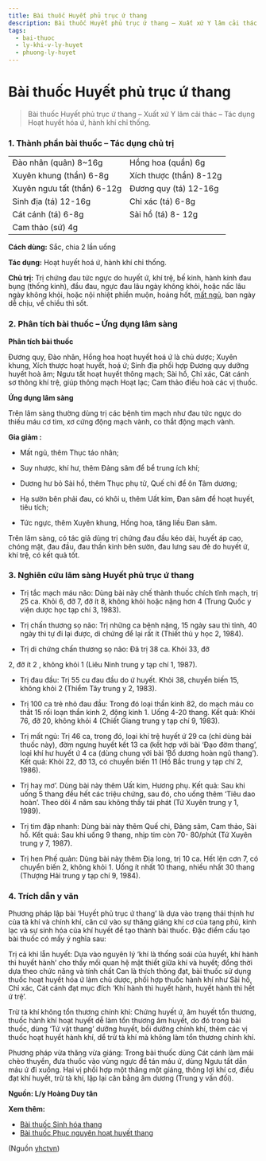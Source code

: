 ```yaml
---
title: Bài thuốc Huyết phủ trục ứ thang
description: Bài thuốc Huyết phủ trục ứ thang – Xuất xứ Y lâm cải thác – Tác dụng Hoạt huyết hóa ứ, hành khí chỉ thống.
tags:
  - bai-thuoc
  - ly-khi-v-ly-huyet
  - phuong-ly-huyet
---
```


# Bài thuốc Huyết phủ trục ứ thang 

> Bài thuốc Huyết phủ trục ứ thang – Xuất xứ Y lâm cải thác – Tác dụng Hoạt huyết hóa ứ, hành khí chỉ thống.

### 1. Thành phần bài thuốc – Tác dụng chủ trị

|  |  |
| --- | --- |
| Đào nhân (quân) 8~16g | Hồng hoa (quẩn) 6g |
| Xuyên khung (thần) 6-8g | Xích thược (thần) 8-12g |
| Xuyên ngưu tất (thần) 6-12g | Đương quy (tá) 12-16g |
| Sinh địa (tá) 12-16g | Chỉ xác (tá) 6-8g |
| Cát cánh (tá) 6-8g | Sài hồ (tá) 8- 12g |
| Cam thảo (sứ) 4g |  |

**Cách dùng:** Sắc, chia 2 lần uống

**Tác dụng:** Hoạt huyết hoá ứ, hành khí chỉ thống. 

**Chủ trị:** Trị chứng đau tức ngực do huyết ứ, khí trệ, bế kinh, hành kinh đau bụng (thống kinh), đầu đau, ngực đau lâu ngày không khỏi, hoặc nấc lâu ngày không khỏi, hoặc nội nhiệt phiền muộn, hoảng hốt, [mất ngủ](/yhctvn/chung-mat-ngu-theo-dong-y), ban ngày dễ chịu, về chiều thì sốt.

### 2. Phân tích bài thuốc – Ứng dụng lâm sàng

**Phân tích bài thuốc**

Đương quy, Đào nhân, Hồng hoa hoạt huyết hoá ứ là chủ dược; Xuyên khung, Xích thược hoạt huyết, hoá ứ; Sinh địa phối hợp Đương quy dưỡng huyết hoà âm; Ngưu tất hoạt huyết thông mạch; Sài hồ, Chỉ xác, Cát cánh sơ thông khí trệ, giúp thông mạch Hoạt lạc; Cam thảo điều hoà các vị thuốc.

**Ứng dụng lâm sàng** 

Trên lâm sàng thường dùng trị các bệnh tim mạch như đau tức ngực do thiếu máu cơ tim, xơ cứng động mạch vành, co thắt động mạch vành.

**Gia giảm :**

+ Mất ngủ, thêm Thục táo nhân;

+ Suy nhược, khí hư, thêm Đảng sâm để bể trung ích khí;

+ Dương hư bỏ Sài hồ, thêm Thục phụ tử, Quế chi để ôn Tâm dương;

+ Hạ sườn bên phải đau, có khôi u, thêm Uất kim, Đan sâm để hoạt huyết, tiêu tích;

+ Tức ngực, thêm Xuyên khung, Hồng hoa, tăng liều Đan sâm.

Trên lâm sàng, có tác giả dùng trị chứng đau đầu kéo dài, huyết áp cao, chóng mặt, đau đầu, đau thần kinh bên sườn, đau lưng sau đẻ do huyết ứ, khí trệ, có kết quả tốt.

### 3. Nghiên cứu lâm sàng Huyết phủ trục ứ thang

+ Trị tắc mạch máu não: Dùng bài này chế thành thuốc chích tĩnh mạch, trị 25 ca. Khỏi 6, đỡ 7, đỡ ít 8, không khỏi hoặc nặng hơn 4 (Trung Quốc y viện dược học tạp chí 3, 1983).

+ Trị chấn thương sọ não: Trị những ca bệnh nặng, 15 ngày sau thì tỉnh, 40 ngày thì tự đi lại được, di chứng để lại rất ít (Thiết thủ y học 2, 1984).

+ Trị di chứng chấn thương sọ não: Đã trị 38 ca. Khỏi 33, đỡ

2, đỡ ít 2 , không khỏi 1 (Liêu Ninh trung y tạp chí 1, 1987).

+ Trị đau đầu: Trị 55 cu đau đầu do ứ huyết. Khỏi 38, chuyển biến 15, không khỏi 2 (Thiểm Tây trung y 2, 1983).

+ Trị 100 ca trẻ nhỏ đau đầu: Trong đó loại thần kinh 82, do mạch máu co thắt 15 rối loạn thần kinh 2, động kinh 1. Uống 4-20 thang. Kết quả: Khỏi 76, đỡ 20, không khỏi 4 (Chiết Giang trung y tạp chí 9, 1983).

+ Trị mất ngủ: Trị 46 ca, trong đó, loại khí trệ huyết ứ 29 ca (chỉ dùng bài thuốc này), đờm ngưng huyết kết 13 ca (kết hợp với bài ‘Đạo đờm thang’, loại khí hư huyết ứ 4 ca (dùng chung với bài ‘Bổ dương hoàn ngũ thang’). Kết quả: Khỏi 22, đỡ 13, có chuyển biến 11 (Hồ Bắc trung y tạp chí 2, 1986).

+ Trị hay mơ’. Dùng bài này thêm Uất kim, Hương phụ. Kết quả: Sau khi uống 5 thang đều hết các triệu chứng, sau đó, cho uống thêm ‘Tiêu dao hoàn’. Theo dõi 4 năm sau không thấy tái phát (Tứ Xuyên trung y 1, 1989).

+ Trị tim đập nhanh: Dùng bài này thêm Quế chi, Đảng sâm, Cam thảo, Sài hồ. Kết quả: Sau khi uống 9 thang, nhịp tim còn 70- 80/phút (Tứ Xuyên trung y 7, 1987).

+ Trị hen Phế quản: Dùng bài này thêm Địa long, trị 10 ca. Hết lên cơn 7, có chuyển biến 2, không khỏi 1. Uống ít nhất 10 thang, nhiều nhất 30 thang (Thượng Hải trung y tạp chí 9, 1984).

### 4. Trích dẫn y văn

Phương pháp lập bài ‘Huyết phủ trục ứ thang’ là dựa vào trạng thái thịnh hư của tà khí và chính khí, căn cứ vào sự thăng giáng khí cơ của tạng phủ, kinh lạc và sự sinh hóa của khí huyết để tạo thành bài thuốc. Đặc điểm cấu tạo bài thuốc có mấy ý nghĩa sau:

Trị cả khỉ lẫn huyết: Dựa vào nguyên lý ‘khí là thống soái của huyết, khí hành thì huyết hành’ cho thấy mối quan hệ mật thiết giữa khí và huyết; đổng thời dựa theo chức năng và tính chất Can là thích thông đạt, bài thuốc sử dụng thuốc hoạt huyết hóa ứ làm chủ dược, phối hợp thuốc hành khí như Sài hồ, Chỉ xác, Cát cánh đạt mục đích ‘Khí hành thì huyết hành, huyết hành thì hết ứ trệ’.

Trừ tà khí không tổn thương chính khỉ: Chứng huyết ứ, âm huyết tổn thương, thuốc hành khí hoạt huyết dễ làm tổn thương âm huyết, do đó trong bài thuốc, dùng ‘Tứ vật thang’ dưỡng huyết, bồi dưỡng chính khí, thêm các vị thuốc hoạt huyết hành khí, dể trừ tà khí mà không làm tổn thương chính khí.

Phương pháp vừa thăng vừa giáng: Trong bài thuốc dùng Cát cánh làm mái chèo thuyền, đưa thuốc vào vùng ngực để tán máu ứ, dùng Ngưu tất dẫn máu ứ đi xuống. Hai vị phối hợp một thăng một giáng, thông lợi khí cơ, điều đạt khí huyết, trừ tà khí, lập lại cân bằng âm dương (Trung y vấn đối).

**Nguồn: L/y Hoàng Duy tân**

**Xem thêm:**

* [Bài thuốc Sinh hóa thang](/yhctvn/bai-thuoc-sinh-hoa-thang)
* [Bài thuốc Phục nguyên hoạt huyết thang](/yhctvn/bai-thuoc-phuc-nguyen-hoat-huyet-thang)

(Nguồn <a href="https://yhctvn.com/bai-thuoc-huyet-phu-truc-u-thang/" target="_blank">yhctvn</a>)
